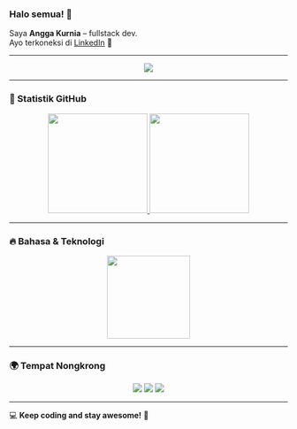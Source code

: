 ### Halo semua! 👋

Saya **Angga Kurnia** – fullstack dev.  
Ayo terkoneksi di [LinkedIn](https://www.linkedin.com/in/angkrnia/) 🚀  

---

<p align="center">
  <a href="https://github.com/angkrnia">
    <img src="https://readme-typing-svg.herokuapp.com?font=Fira+Code&weight=600&size=22&pause=1000&color=36BCF7&width=435&lines=Welcome+to+my+GitHub!;Code%2C+Learn%2C+Repeat!;Let's+build+something+awesome!">
  </a>
</p>

---

### 🚀 Statistik GitHub

<p align="center">
  <a href="https://github.com/angkrnia">
    <img height="180em" src="https://github-readme-stats.vercel.app/api?username=angkrnia&show_icons=true&theme=algolia&include_all_commits=true&count_private=true"/>
    <img height="180em" src="https://github-readme-streak-stats.herokuapp.com?user=angkrnia&theme=algolia&hide_border=false"/>
  </a>
</p>

---

### 🔥 Bahasa & Teknologi

<p align="center">
  <a href="https://github.com/angkrnia">
    <img height="150em" src="https://github-readme-stats.vercel.app/api/top-langs/?username=angkrnia&layout=compact&langs_count=8&theme=algolia"/>
  </a>
</p>

---

### 🌍 Tempat Nongkrong
<p align="center">
  <a href="https://www.linkedin.com/in/angkrnia/"><img src="https://img.shields.io/badge/LinkedIn-blue?style=for-the-badge&logo=linkedin&logoColor=white"></a>
  <a href="https://github.com/angkrnia"><img src="https://img.shields.io/badge/GitHub-black?style=for-the-badge&logo=github"></a>
  <a href="https://twitter.com/angkrnia"><img src="https://img.shields.io/badge/Twitter-blue?style=for-the-badge&logo=twitter"></a>
</p>

---

💻 **Keep coding and stay awesome!** 🚀
